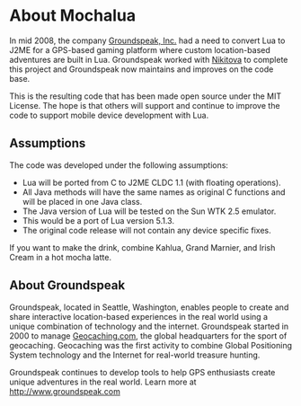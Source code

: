 # About Mochalua #

In mid 2008, the company [Groundspeak, Inc.](http://www.groundspeak.com) had a need to convert Lua to J2ME for a GPS-based gaming platform where custom location-based adventures are built in Lua. Groundspeak worked with [Nikitova](http://www.nikitova.com) to complete this project and Groundspeak now maintains and improves on the code base.

This is the resulting code that has been made open source under the MIT License. The hope is that others will support and continue to improve the code to support mobile device development with Lua.

## Assumptions ##

The code was developed under the following assumptions:

  * Lua will be ported from C to J2ME CLDC 1.1 (with floating operations).
  * All Java methods will have the same names as original C functions and will be placed in one Java class.
  * The Java version of Lua will be tested on the Sun WTK 2.5 emulator.
  * This would be a port of Lua version 5.1.3.
  * The original code release will not contain any device specific fixes.

If you want to make the drink, combine Kahlua, Grand Marnier, and Irish Cream in a hot mocha latte.

## About Groundspeak ##

Groundspeak, located in Seattle, Washington, enables people to create and share interactive location-based experiences in the real world using a unique combination of technology and the internet. Groundspeak started in 2000 to manage [Geocaching.com](http://www.geocaching.com), the global headquarters for the sport of geocaching. Geocaching was the first activity to combine Global Positioning System technology and the Internet for real-world treasure hunting.

Groundspeak continues to develop tools to help GPS enthusiasts create unique adventures in the real world. Learn more at http://www.groundspeak.com